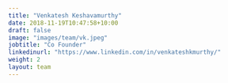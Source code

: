 ```yaml
---
title: "Venkatesh Keshavamurthy"
date: 2018-11-19T10:47:58+10:00
draft: false
image: "images/team/vk.jpeg"
jobtitle: "Co Founder"
linkedinurl: "https://www.linkedin.com/in/venkateshkmurthy/"
weight: 2
layout: team
---
```

